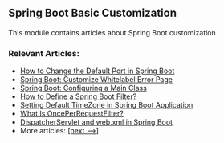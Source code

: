 ## Spring Boot Basic Customization

This module contains articles about Spring Boot customization

### Relevant Articles:

 - [How to Change the Default Port in Spring Boot](https://www.baeldung.com/spring-boot-change-port)
 - [Spring Boot: Customize Whitelabel Error Page](https://www.baeldung.com/spring-boot-custom-error-page)
 - [Spring Boot: Configuring a Main Class](https://www.baeldung.com/spring-boot-main-class)
 - [How to Define a Spring Boot Filter?](https://www.baeldung.com/spring-boot-add-filter)
 - [Setting Default TimeZone in Spring Boot Application](https://www.baeldung.com/spring-boot-set-default-timezone)
 - [What Is OncePerRequestFilter?](https://www.baeldung.com/spring-onceperrequestfilter)
 - [DispatcherServlet and web.xml in Spring Boot](https://www.baeldung.com/spring-boot-dispatcherservlet-web-xml)
 - More articles: [[next -->]](/spring-boot-modules/spring-boot-basic-customization-2)

